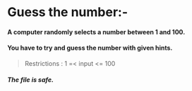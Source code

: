 # Guess the number:-
#### A computer randomly selects a number between 1 and 100.
#### You have to try and guess the number with given hints.
> Restrictions : 
> 1 =< input <= 100
##### The file is safe.
